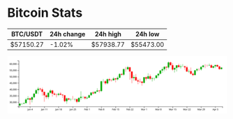 # Bitcoin Stats

BTC/USDT|24h change|24h high|24h low|
|---|---|---|---|
|$57150.27|-1.02%|$57938.77|$55473.00|

<img src="./chart.svg">
